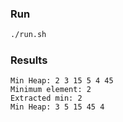 ### Run

```bash
./run.sh
```

### Results

```
Min Heap: 2 3 15 5 4 45
Minimum element: 2
Extracted min: 2
Min Heap: 3 5 15 45 4
```
